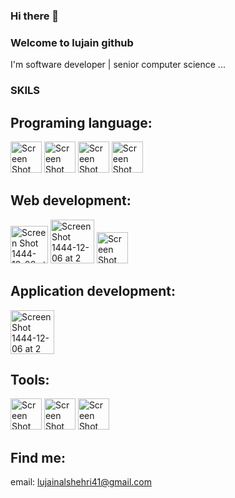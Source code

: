 ### Hi there 👋

### Welcome to lujain github

I'm software developer | senior computer science ...

### SKILS 

## Programing language:

<img width="50" alt="Screen Shot 1444-12-06 at 2 45 29 PM" src="https://github.com/Lujain41/Lujain41/assets/90094489/26bcbf80-46fd-46bd-af09-76d91c8ec206"> 
<img width="50" alt="Screen Shot 1444-12-06 at 2 45 29 PM" src="https://github.com/Lujain41/Lujain41/assets/90094489/c8a806c4-343b-49c0-86a8-f740e971132d">
<img width="50" alt="Screen Shot 1444-12-06 at 2 45 29 PM" src="https://github.com/Lujain41/Lujain41/assets/90094489/19af314f-5624-4301-8ee5-12b8555a3556">
<img width="50" alt="Screen Shot 1444-12-06 at 2 45 29 PM" src="https://github.com/Lujain41/Lujain41/assets/90094489/7e9eeaa4-8608-49d3-8fd1-7d22ebd407b8">



## Web development:

<img width="60" alt="Screen Shot 1444-12-06 at 2 45 29 PM" src="https://github.com/Lujain41/Lujain41/assets/90094489/e3c407b0-787b-4af4-9a15-6df3cf3870c5">
<img width="70" alt="Screen Shot 1444-12-06 at 2 45 29 PM" src="https://github.com/Lujain41/Lujain41/assets/90094489/9dc3ee70-ea51-431c-a42f-85b0642cb4a8">
<img width="50" alt="Screen Shot 1444-12-06 at 2 45 29 PM" src="https://github.com/Lujain41/Lujain41/assets/90094489/965b2aa4-7c83-4b58-9365-34ec3bff46d1">



## Application development:

<img width="70" alt="Screen Shot 1444-12-06 at 2 45 29 PM" src="https://github.com/Lujain41/Lujain41/assets/90094489/be8c39e9-96a3-4b83-b763-5856e4d91ae0">



## Tools:

<img width="50" alt="Screen Shot 1444-12-06 at 2 45 29 PM" src="https://github.com/Lujain41/Lujain41/assets/90094489/512a6f7e-263e-496b-9f58-0ff25c1bfe92">
<img width="50" alt="Screen Shot 1444-12-06 at 2 45 29 PM" src="https://github.com/Lujain41/Lujain41/assets/90094489/d74d8c60-8482-4894-9599-c3bf18b86b5c">
<img width="50" alt="Screen Shot 1444-12-06 at 2 45 29 PM" src="https://github.com/Lujain41/Lujain41/assets/90094489/83ffc2a1-98e3-4a7c-b498-7c792b5e71bc">

## Find me:
email: lujainalshehri41@gmail.com
